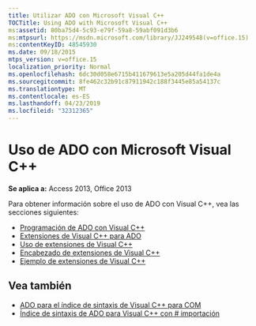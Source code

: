 ```yaml
---
title: Utilizar ADO con Microsoft Visual C++
TOCTitle: Using ADO with Microsoft Visual C++
ms:assetid: 80ba75d4-5c93-e79f-59a8-59abf091d3b6
ms:mtpsurl: https://msdn.microsoft.com/library/JJ249548(v=office.15)
ms:contentKeyID: 48545930
ms.date: 09/18/2015
mtps_version: v=office.15
localization_priority: Normal
ms.openlocfilehash: 6dc30d058e6715b411679613e5a205d44fa1de4a
ms.sourcegitcommit: 8fe462c32b91c87911942c188f3445e85a54137c
ms.translationtype: MT
ms.contentlocale: es-ES
ms.lasthandoff: 04/23/2019
ms.locfileid: "32312365"
---
```

# <a name="using-ado-with-microsoft-visual-c"></a>Uso de ADO con Microsoft Visual C++

**Se aplica a:** Access 2013, Office 2013

Para obtener información sobre el uso de ADO con Visual C++, vea las secciones siguientes:

- [Programación de ADO con Visual C++](visual-c-ado-programming.md)
- [Extensiones de Visual C++ para ADO](visual-c-extensions-for-ado.md)
- [Uso de extensiones de Visual C++](using-visual-c-extensions.md)
- [Encabezado de extensiones de Visual C++](visual-c-extensions-header.md)
- [Ejemplo de extensiones de Visual C++](visual-c-extensions-example.md)


## <a name="see-also"></a>Vea también

- [ADO para el índice de sintaxis de Visual C++ para COM](https://docs.microsoft.com/office/vba/access/concepts/miscellaneous/ado-for-visual-c-plus-plus-syntax-index-for-com)
- [Índice de sintaxis de ADO para Visual C++ con \# importación](https://docs.microsoft.com/office/vba/access/concepts/miscellaneous/ado-for-visual-c-plus-plus-syntax-index-with-import)
